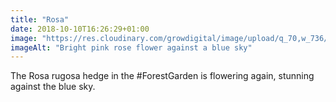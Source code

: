 ```yaml
---
title: "Rosa"
date: 2018-10-10T16:26:29+01:00
image: "https://res.cloudinary.com/growdigital/image/upload/q_70,w_736/v1544361701/rosa-45175601592.jpg"
imageAlt: "Bright pink rose flower against a blue sky"
---
```


The Rosa rugosa hedge in the #ForestGarden is flowering again, stunning against the blue sky.

